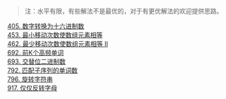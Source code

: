 > 注：水平有限，有些解法不是最优的，对于有更优解法的欢迎提供思路。 

[405. 数字转换为十六进制数](405.md)<br>
[453. 最小移动次数使数组元素相等](453.md)<br>
[462. 最少移动次数使数组元素相等 II](462.md)<br>
[692. 前K个高频单词](692.md)<br>
[693. 交替位二进制数](693.md)<br>
[792. 匹配子序列的单词数](792.md)<br>
[796. 旋转字符串](796.md)<br>
[917. 仅仅反转字母](917.md)<br>
